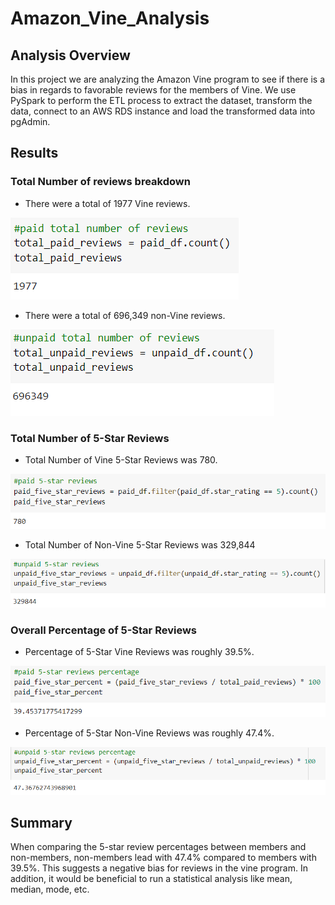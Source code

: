 # Amazon_Vine_Analysis
## Analysis Overview
In this project we are analyzing the Amazon Vine program to see if there is a bias in regards to favorable reviews for the members of Vine. We use PySpark to perform the ETL process to extract the dataset, transform the data, connect to an AWS RDS instance and load the transformed data into pgAdmin.

## Results
### Total Number of reviews breakdown
* There were a total of 1977 Vine reviews.

 ![alt text](https://github.com/amarks5/Amazon_Vine_Analysis/blob/main/images/vine_reviews_count.PNG)
  
 * There were a total of 696,349 non-Vine reviews.

 ![alt text](https://github.com/amarks5/Amazon_Vine_Analysis/blob/main/images/non_members_reviews_count.PNG)
 
### Total Number of 5-Star Reviews
* Total Number of Vine 5-Star Reviews was 780.

![alt text](https://github.com/amarks5/Amazon_Vine_Analysis/blob/main/images/paid_five_star_review_count.PNG)

*  Total Number of Non-Vine 5-Star Reviews was 329,844

![alt text](https://github.com/amarks5/Amazon_Vine_Analysis/blob/main/images/unpaid_five_star_review_count.PNG)

### Overall Percentage of 5-Star Reviews
* Percentage of 5-Star Vine Reviews was roughly 39.5%.

![alt text](https://github.com/amarks5/Amazon_Vine_Analysis/blob/main/images/paid_five_star_percentage.PNG)

* Percentage of 5-Star Non-Vine Reviews was roughly 47.4%.

![alt text](https://github.com/amarks5/Amazon_Vine_Analysis/blob/main/images/non_members_reviews_percentage.PNG)

## Summary
When comparing the 5-star review percentages between members and non-members, non-members lead with 47.4% compared to members with 39.5%. This suggests a negative bias for reviews in the vine program. In addition, it would be beneficial to run a statistical analysis like mean, median, mode, etc.
